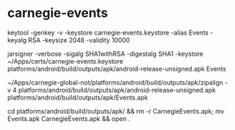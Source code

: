 # carnegie-events

keytool -genkey -v -keystore carnegie-events.keystore -alias Events -keyalg RSA -keysize 2048 -validity 10000


jarsigner -verbose -sigalg SHA1withRSA -digestalg SHA1 -keystore ~/Apps/certs/carnegie-events.keystore platforms/android/build/outputs/apk/android-release-unsigned.apk Events

~/Apps/carnegie-global-not/platforms/android/build/outputs/apk/zipalign -v 4 platforms/android/build/outputs/apk/android-release-unsigned.apk platforms/android/build/outputs/apk/Events.apk

cd platforms/android/build/outputs/apk/ && rm -r CarnegieEvents.apk; mv Events.apk CarnegieEvents.apk && open .